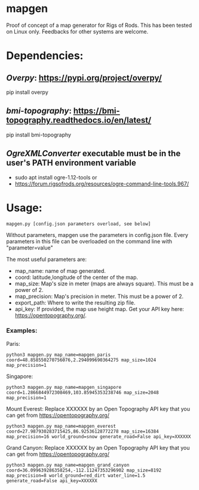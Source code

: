 # mapgen
Proof of concept of a map generator for Rigs of Rods.
This has been tested on Linux only. Feedbacks for other systems are welcome.

# Dependencies:

## *Overpy*: https://pypi.org/project/overpy/

pip install overpy

## *bmi-topography*: https://bmi-topography.readthedocs.io/en/latest/

pip install bmi-topography

## *OgreXMLConverter* executable must be in the user's PATH environment variable

- sudo apt install ogre-1.12-tools
or
- https://forum.rigsofrods.org/resources/ogre-command-line-tools.967/

# Usage:
    mapgen.py [config.json parameters overload, see below]

Without parameters, mapgen use the parameters in config.json file.
Every parameters in this file can be overloaded on the command line with "parameter=value"

The most useful parameters are:

 - map_name: name of map generated.
 - coord: latitude,longitude of the center of the map.
 - map_size: Map's size in meter (maps are always square). This must be a power of 2.
 - map_precision: Map's precision in meter. This must be a power of 2.
 - export_path: Where to write the resulting zip file.
 - api_key: If provided, the map use height map. Get your API key here: https://opentopography.org/.
 
### Examples:
Paris:

    python3 mapgen.py map_name=mapgen_paris coord=48.858550270756076,2.294099690364275 map_size=1024 map_precision=1

Singapore:

    python3 mapgen.py map_name=mapgen_singapore coord=1.2866844972308469,103.85945353238746 map_size=2048 map_precision=1

Mount Everest:
    Replace XXXXXX by an Open Topography API key that you can get from https://opentopography.org/
    
    python3 mapgen.py map_name=mapgen_everest coord=27.987930283715425,86.92536128772278 map_size=16384 map_precision=16 world_ground=snow generate_road=False api_key=XXXXXX

Grand Canyon:
    Replace XXXXXX by an Open Topography API key that you can get from https://opentopography.org/
    
    python3 mapgen.py map_name=mapgen_grand_canyon coord=36.099639286358254,-112.11247353296902 map_size=8192 map_precision=8 world_ground=red_dirt water_line=1.5 generate_road=False api_key=XXXXXX
